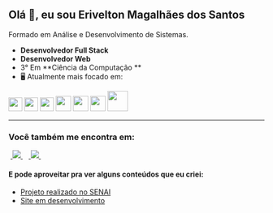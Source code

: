## Olá 👋, eu sou Erivelton Magalhães dos Santos
Formado em Análise e Desenvolvimento de Sistemas.


- **Desenvolvedor Full Stack**
- **Desenvolvedor Web**
- 3° Em **Ciência da Computação **
- 🖥️ Atualmente mais focado em:
<div display="flex" >
<img width="27" higth="27"   src="https://cdn.jsdelivr.net/gh/devicons/devicon@latest/icons/javascript/javascript-original.svg" />
<img width="27" higth="27"  src="https://cdn.jsdelivr.net/gh/devicons/devicon@latest/icons/html5/html5-original.svg" />
<img width="27" higth="27" src="https://cdn.jsdelivr.net/gh/devicons/devicon@latest/icons/css3/css3-original.svg" />   
<img width="30" higth="30"  src="https://cdn.jsdelivr.net/gh/devicons/devicon@latest/icons/angularjs/angularjs-original.svg" />
<img width="30" higth="30" src="https://cdn.jsdelivr.net/gh/devicons/devicon@latest/icons/nodejs/nodejs-original-wordmark.svg" />
<img width="30" higth="30" src="https://cdn.jsdelivr.net/gh/devicons/devicon@latest/icons/python/python-original.svg" />
<img width="40" higth="40" src="https://cdn.jsdelivr.net/gh/devicons/devicon@latest/icons/django/django-plain-wordmark.svg" />
          
</div>

  _____________________________________________________
### Você também me encontra em:
&nbsp;<a href="https://www.linkedin.com/in/erivelton-magalhães-553a6b215">
  <img src="https://img.shields.io/badge/linkedin-%230077B5.svg?style=for-the-badge&logo=linkedin&logoColor=white">
</a>&nbsp;
&nbsp;<a href="https://www.instagram.com/eriveltonmagalhaes_7/">
  <img src="https://img.shields.io/badge/Instagram-%23E4405F.svg?style=for-the-badge&logo=Instagram&logoColor=white">
</a>&nbsp;


#### E pode aproveitar pra ver alguns conteúdos que eu criei:
- <a href="https://github.com/Eriveltonssa/SiteResponsivoSenai">
    Projeto realizado no SENAI
  </a>
- <a href="https://github.com/Eriveltonssa/ComandosBrasil">
   Site em desenvolvimento
  </a>

